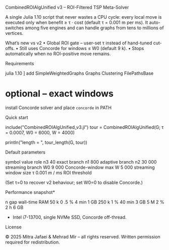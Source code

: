 CombinedROIAlgUnified v3 – ROI-Filtered TSP Meta-Solver

A single Julia 1.10 script that never wastes a CPU cycle: every local move is executed only when
benefit ≥ τ · cost (default τ = 0.001 m per ms).
It auto-switches among five engines and can handle graphs from tens to millions of vertices.

What’s new vs v2
	•	Global ROI gate – user-set τ instead of hand-tuned cut-offs.
	•	Still uses Concorde for windows ≤ W0 (default 9 k).
	•	Stops automatically when no ROI-positive move remains.

Requirements

julia 1.10
] add SimpleWeightedGraphs Graphs Clustering FilePathsBase
# optional – exact windows
install Concorde solver and place `concorde` in PATH

Quick start

include("CombinedROIAlgUnified_v3.jl")
tour = CombinedROIAlgUnified(G; τ = 0.0007, W0 = 6000, W = 4000)

println("length = ", tour_length(G, tour))

Default parameters

symbol	value	role
n3	40	exact branch
n1	800	adaptive branch
n2	30 000	streaming branch
W0	9 000	Concorde-window max
W	5 000	streaming window size
τ	0.001 m / ms	ROI threshold

(Set τ=0 to recover v2 behaviour; set W0=0 to disable Concorde.)

Performance snapshot*

n	gap	wall-time	RAM
50 k	0 .5 %	4 min	1 GB
250 k	1 %	40 min	3 GB
5 M	2 %	2 h	6 GB

* Intel i7-13700, single NVMe SSD, Concorde off-thread.

License

© 2025 Mitra Jafaei & Mehrad Mir – all rights reserved. Written permission required for redistribution.
